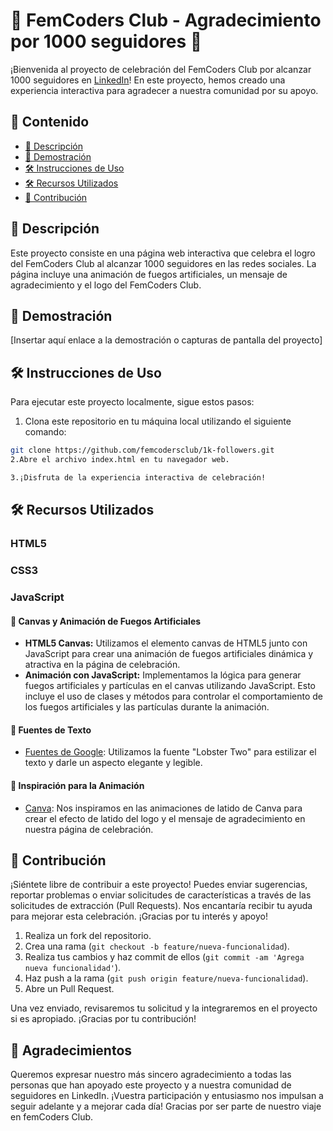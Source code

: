# 🎉 FemCoders Club - Agradecimiento por 1000 seguidores 🎉

¡Bienvenida al proyecto de celebración del FemCoders Club por alcanzar 1000 seguidores en [LinkedIn](https://www.linkedin.com/company/fem-coders-club/)! En este proyecto, hemos creado una experiencia interactiva para agradecer a nuestra comunidad por su apoyo.

## 📝 Contenido

- [📄 Descripción](#descripción)
- [🎥 Demostración](#demostración)
- [🛠️ Instrucciones de Uso](#instrucciones-de-uso)
- [🛠️ Recursos Utilizados](#recursos-utilizados)
- [🙌 Contribución](#contribución)

## 📄 Descripción

Este proyecto consiste en una página web interactiva que celebra el logro del FemCoders Club al alcanzar 1000 seguidores en las redes sociales. La página incluye una animación de fuegos artificiales, un mensaje de agradecimiento y el logo del FemCoders Club.

## 🎥 Demostración

[Insertar aquí enlace a la demostración o capturas de pantalla del proyecto]

## 🛠️ Instrucciones de Uso

Para ejecutar este proyecto localmente, sigue estos pasos:

1. Clona este repositorio en tu máquina local utilizando el siguiente comando:

```bash
git clone https://github.com/femcodersclub/1k-followers.git
2.Abre el archivo index.html en tu navegador web.

3.¡Disfruta de la experiencia interactiva de celebración!
```

## 🛠️ Recursos Utilizados

### HTML5

### CSS3

### JavaScript

#### 🎨 Canvas y Animación de Fuegos Artificiales

- **HTML5 Canvas:** Utilizamos el elemento canvas de HTML5 junto con JavaScript para crear una animación de fuegos artificiales dinámica y atractiva en la página de celebración.
- **Animación con JavaScript:** Implementamos la lógica para generar fuegos artificiales y partículas en el canvas utilizando JavaScript. Esto incluye el uso de clases y métodos para controlar el comportamiento de los fuegos artificiales y las partículas durante la animación.

#### 📝 Fuentes de Texto

- [Fuentes de Google](https://fonts.google.com/): Utilizamos la fuente "Lobster Two" para estilizar el texto y darle un aspecto elegante y legible.

#### 🎨 Inspiración para la Animación

- [Canva](https://www.canva.com/): Nos inspiramos en las animaciones de latido de Canva para crear el efecto de latido del logo y el mensaje de agradecimiento en nuestra página de celebración.

## 🙌 Contribución

¡Siéntete libre de contribuir a este proyecto! Puedes enviar sugerencias, reportar problemas o enviar solicitudes de características a través de las solicitudes de extracción (Pull Requests). Nos encantaría recibir tu ayuda para mejorar esta celebración. ¡Gracias por tu interés y apoyo!

1. Realiza un fork del repositorio.
2. Crea una rama (`git checkout -b feature/nueva-funcionalidad`).
3. Realiza tus cambios y haz commit de ellos (`git commit -am 'Agrega nueva funcionalidad'`).
4. Haz push a la rama (`git push origin feature/nueva-funcionalidad`).
5. Abre un Pull Request.

Una vez enviado, revisaremos tu solicitud y la integraremos en el proyecto si es apropiado. ¡Gracias por tu contribución!

## 🙏 Agradecimientos

Queremos expresar nuestro más sincero agradecimiento a todas las personas que han apoyado este proyecto y a nuestra comunidad de seguidores en LinkedIn. ¡Vuestra participación y entusiasmo nos impulsan a seguir adelante y a mejorar cada día! Gracias por ser parte de nuestro viaje en femCoders Club.
